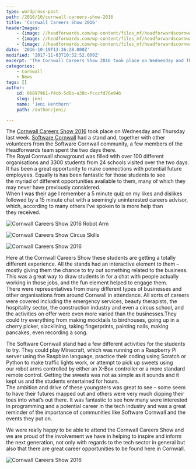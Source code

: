 ```yaml
---
type: wordpress-post
path: /2016/10/cornwall-careers-show-2016
title: 'Cornwall Careers Show 2016'
headerImages:
    - {image: //headforwards.com/wp-content/files_mf/headforwardscornwallcareersshow2016grouprobots.jpg, text: 'Cornwall Careers Show 2016'}
    - {image: //headforwards.com/wp-content/files_mf/headforwardscornwallcareersshow2016view.jpg, text: ""}
    - {image: //headforwards.com/wp-content/files_mf/headforwardscornwallcareersshowgroup1.jpg, text: ""}
date: '2016-10-19T13:36:28.000Z'
modified: '2017-11-03T10:52:52.000Z'
excerpt: 'The Cornwall Careers Show 2016 took place on Wednesday and Thursday last week. Software Cornwall had a stand and, together with other volunteers from the Software Cornwall community, a few members of the Headforwards team spent the two days there. The Royal Cornwall showground was filled with over 100 different organisations and 3300 students from 24 schools visited over …'
categories:
    - Cornwall
    - News
tags: []
author:
    id: 0b897961-f4cb-5d8b-a38c-fcccfd76e946
    slug: jeni
    name: 'Jeni Henthorn'
    path: /author/jeni/

---
```

The [Cornwall Careers Show 2016](https://www.cswgroup.co.uk/cornwall-careers-show-2016/) took place on Wednesday and Thursday last week. [Software Cornwall](https://www.softwarecornwall.org/) had a stand and, together with other volunteers from the Software Cornwall community, a few members of the Headforwards team spent the two days there.  
The Royal Cornwall showground was filled with over 100 different organisations and 3300 students from 24 schools visited over the two days. It has been a great opportunity to make connections with potential future employees. Equally is has been fantastic for those students to see the myriad of different opportunities available to them, many of which they may never have previously considered.  
When I was their age I remember a 5 minute quiz on my likes and dislikes followed by a 15 minute chat with a seemingly uninterested careers advisor, which, according to many others I’ve spoken to is more help than they received.

<section class="gallery">

![Cornwall Careers Show 2016 Robot Arm](//headforwards.com/wp-content/uploads/2016/10/Headforwards-Cornwall-Careers-Show-2016-Lyssa.jpg)

![Cornwall Careers Show Circus Skills](//headforwards.com/wp-content/uploads/2016/10/Headforwards-Cornwall-Careers-Show-2016-Circus.jpg)

![Cornwall Careers Show 2016](//headforwards.com/wp-content/uploads/2016/10/Headforwards-Cornwall-Careers-Show-group.jpg)

</section>

Here at the Cornwall Careers Show these students are getting a totally different experience. All the stands had an interactive element to them – mostly giving them the chance to try out something related to the business. This was a great way to draw students in for a chat with people actually working in those jobs, and the fun element helped to engage them.  
There were representatives from many different types of businesses and other organisations from around Cornwall in attendance. All sorts of careers were covered including the emergency services, beauty therapists, the hospitality sector, the construction industry and even a circus school, and the activities on offer were even more varied than the businesses.They could try everything from making mocktails to birdhouses, going up in a cherry picker, slacklining, taking fingerprints, painting nails, making pancakes, even recording a song.

The Software Cornwall stand had a few different activities for the students to try. They could play Minecraft, which was running on a Raspberry Pi server using the Raspbian language, practice their coding using Scratch or Python to make traffic lights work, or attempt to pick up sweets using our robot arms controlled by either an X-Box controller or a more standard remote control. Getting the sweets was not as simple as it sounds and it kept us and the students entertained for hours.  
The ambition and drive of these youngsters was great to see – some seem to have their futures mapped out and others were very much dipping their toes into what’s out there. It was fantastic to see how many were interested in programming and a potential career in the tech industry and was a great reminder of the importance of communities like Software Cornwall and the events they put on.

We were really happy to be able to attend the Cornwall Careers Show and we are proud of the involvement we have in helping to inspire and inform the next generation, not only with regards to the tech sector in general but also that there are great career opportunities to be found here in Cornwall.

![Cornwall Careers Show 2016](//headforwards.com/wp-content/uploads/2016/10/Headforwards-Cornwall-Careers-Show-robotarm-group.jpg)
